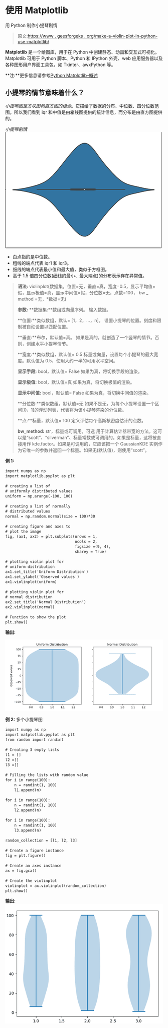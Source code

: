 # 使用 Matplotlib

用 Python 制作小提琴剧情

> 原文:[https://www . geesforgeks . org/make-a-violin-plot-in-python-use-matplotlib/](https://www.geeksforgeeks.org/make-a-violin-plot-in-python-using-matplotlib/)

**Matplotlib** 是一个绘图库，用于在 Python 中创建静态、动画和交互式可视化。Matplotlib 可用于 Python 脚本、Python 和 IPython 外壳、web 应用服务器以及各种图形用户界面工具包，如 Tkinter、awxPython 等。

**注:**更多信息请参考[Python Matplotlib–概述](http://geeksforgeeks.org/python-matplotlib-an-overview/)

## 小提琴的情节意味着什么？

*小提琴图是方块图和直方图的组合*。它描绘了数据的分布、中位数、四分位数范围。所以我们看到 iqr 和中值是由箱线图提供的统计信息，而分布是由直方图提供的。

*小提琴剧情*
![Violin Plot](img/dc792b6ce32e3d8f1ec43cca2d48c36c.png)

*   白点指的是中位数。
*   粗线的端点代表 iqr1 和 iqr3。
*   细线的端点代表最小值和最大值，类似于方框图。
*   高于 1.5 倍四分位数(细线的最小、最大端点)的分布表示存在异常值。

> **语法:** violinplot(数据集，位置=无，垂直=真，宽度=0.5，显示平均值=假，显示极值=真，显示中间值=假，分位数=无，点数=100，
> bw _ method =无，*数据=无)
> 
> **参数:**
> **数据集:**数组或向量序列。
> 输入数据。
> 
> **位置:**类似数组，默认= [1，2，…，n]。
> 设置小提琴的位置。刻度和限制被自动设置以匹配位置。
> 
> **垂直:**布尔，默认值=真。
> 如果是真的，就创造了一个竖琴的情节。否则，创建水平小提琴情节。
> 
> **宽度:**类似数组，默认值= 0.5
> 标量或向量，设置每个小提琴的最大宽度。默认值为 0.5，使用大约一半的可用水平空间。
> 
> **显示手段:** bool，默认值= False
> 如果为真，将切换手段的渲染。
> 
> **显示极值:** bool，默认值=真
> 如果为真，将切换极值的渲染。
> 
> **显示中间值:** bool，默认值= False
> 如果为真，将切换中间值的渲染。
> 
> **分位数:**类似数组，默认值=无
> 如果不是无，为每个小提琴设置一个区间[0，1]的浮动列表，代表将为该小提琴渲染的分位数。
> 
> **点:**标量，默认值= 100
> 定义评估每个高斯核密度估计的点数。
> 
> **bw_method:** str，标量或可调用，可选
> 用于计算估计器带宽的方法。这可以是“scott”、“silverman”、标量常数或可调用的。如果是标量，这将被直接用作 kde.factor。如果是可调用的，它应该把一个 GaussianKDE 实例作为它唯一的参数并返回一个标量。如果无(默认值)，则使用“scott”。

**例 1:**

```
import numpy as np
import matplotlib.pyplot as plt

# creating a list of 
# uniformly distributed values
uniform = np.arange(-100, 100)

# creating a list of normally
# distributed values
normal = np.random.normal(size = 100)*30

# creating figure and axes to
# plot the image
fig, (ax1, ax2) = plt.subplots(nrows = 1, 
                               ncols = 2,
                               figsize =(9, 4),
                               sharey = True)

# plotting violin plot for
# uniform distribution
ax1.set_title('Uniform Distribution')
ax1.set_ylabel('Observed values')
ax1.violinplot(uniform)

# plotting violin plot for 
# normal distribution
ax2.set_title('Normal Distribution')
ax2.violinplot(normal)

# Function to show the plot
plt.show()
```

**输出:**

![Output image](img/becdf8254ec4e43030448241c970651e.png)

**例 2:** 多个小提琴图

```
import numpy as np
import matplotlib.pyplot as plt
from random import randint

# Creating 3 empty lists
l1 = []
l2 =[]
l3 =[]

# Filling the lists with random value
for i in range(100):
    n = randint(1, 100)
    l1.append(n)

for i in range(100):
    n = randint(1, 100)
    l2.append(n)

for i in range(100):
    n = randint(1, 100)
    l3.append(n)

random_collection = [l1, l2, l3]

# Create a figure instance
fig = plt.figure()

# Create an axes instance
ax = fig.gca()

# Create the violinplot
violinplot = ax.violinplot(random_collection)
plt.show()
```

**输出:**
![Output for multiple violin plot](img/b851f289f03dfc2b4137373a646adcc8.png)